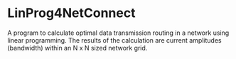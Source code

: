 # LinProg4NetConnect
A program to calculate optimal data transmission routing in a network using linear programming. The results of the calculation are current amplitudes (bandwidth) within an N x N sized network grid.
